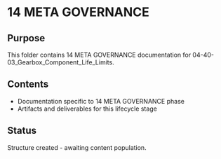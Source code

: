 # 14 META GOVERNANCE

## Purpose
This folder contains 14 META GOVERNANCE documentation for 04-40-03_Gearbox_Component_Life_Limits.

## Contents
- Documentation specific to 14 META GOVERNANCE phase
- Artifacts and deliverables for this lifecycle stage

## Status
Structure created - awaiting content population.
